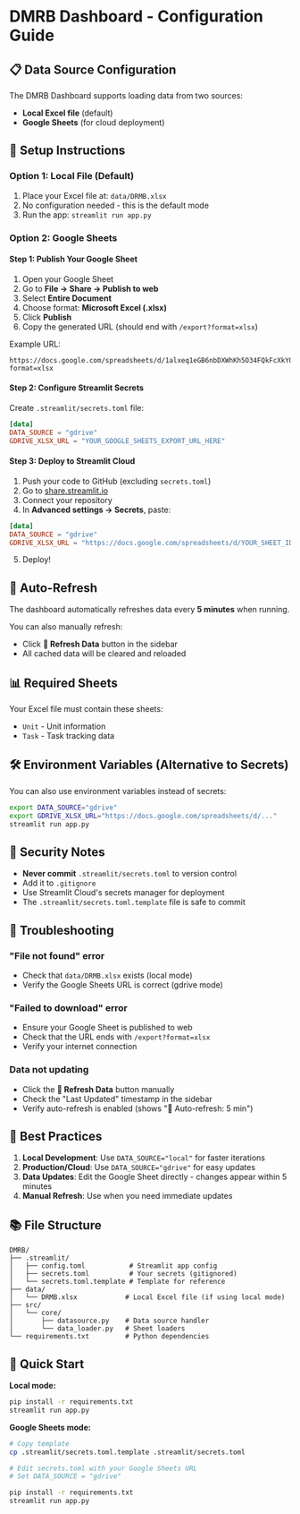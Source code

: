 # DMRB Dashboard - Configuration Guide

## 📋 Data Source Configuration

The DMRB Dashboard supports loading data from two sources:
- **Local Excel file** (default)
- **Google Sheets** (for cloud deployment)

## 🔧 Setup Instructions

### Option 1: Local File (Default)

1. Place your Excel file at: `data/DRMB.xlsx`
2. No configuration needed - this is the default mode
3. Run the app: `streamlit run app.py`

### Option 2: Google Sheets

#### Step 1: Publish Your Google Sheet

1. Open your Google Sheet
2. Go to **File → Share → Publish to web**
3. Select **Entire Document**
4. Choose format: **Microsoft Excel (.xlsx)**
5. Click **Publish**
6. Copy the generated URL (should end with `/export?format=xlsx`)

Example URL:
```
https://docs.google.com/spreadsheets/d/1alxeq1eGB6nbDXWhKh5O34FQkFcXkYOI/export?format=xlsx
```

#### Step 2: Configure Streamlit Secrets

Create `.streamlit/secrets.toml` file:

```toml
[data]
DATA_SOURCE = "gdrive"
GDRIVE_XLSX_URL = "YOUR_GOOGLE_SHEETS_EXPORT_URL_HERE"
```

#### Step 3: Deploy to Streamlit Cloud

1. Push your code to GitHub (excluding `secrets.toml`)
2. Go to [share.streamlit.io](https://share.streamlit.io)
3. Connect your repository
4. In **Advanced settings → Secrets**, paste:

```toml
[data]
DATA_SOURCE = "gdrive"
GDRIVE_XLSX_URL = "https://docs.google.com/spreadsheets/d/YOUR_SHEET_ID/export?format=xlsx"
```

5. Deploy!

## 🔄 Auto-Refresh

The dashboard automatically refreshes data every **5 minutes** when running.

You can also manually refresh:
- Click **🔄 Refresh Data** button in the sidebar
- All cached data will be cleared and reloaded

## 📊 Required Sheets

Your Excel file must contain these sheets:
- `Unit` - Unit information
- `Task` - Task tracking data

## 🛠️ Environment Variables (Alternative to Secrets)

You can also use environment variables instead of secrets:

```bash
export DATA_SOURCE="gdrive"
export GDRIVE_XLSX_URL="https://docs.google.com/spreadsheets/d/..."
streamlit run app.py
```

## 🔐 Security Notes

- **Never commit** `.streamlit/secrets.toml` to version control
- Add it to `.gitignore`
- Use Streamlit Cloud's secrets manager for deployment
- The `.streamlit/secrets.toml.template` file is safe to commit

## 📝 Troubleshooting

### "File not found" error
- Check that `data/DRMB.xlsx` exists (local mode)
- Verify the Google Sheets URL is correct (gdrive mode)

### "Failed to download" error
- Ensure your Google Sheet is published to web
- Check that the URL ends with `/export?format=xlsx`
- Verify your internet connection

### Data not updating
- Click the **🔄 Refresh Data** button manually
- Check the "Last Updated" timestamp in the sidebar
- Verify auto-refresh is enabled (shows "🔁 Auto-refresh: 5 min")

## 🎯 Best Practices

1. **Local Development**: Use `DATA_SOURCE="local"` for faster iterations
2. **Production/Cloud**: Use `DATA_SOURCE="gdrive"` for easy updates
3. **Data Updates**: Edit the Google Sheet directly - changes appear within 5 minutes
4. **Manual Refresh**: Use when you need immediate updates

## 📚 File Structure

```
DMRB/
├── .streamlit/
│   ├── config.toml           # Streamlit app config
│   ├── secrets.toml          # Your secrets (gitignored)
│   └── secrets.toml.template # Template for reference
├── data/
│   └── DRMB.xlsx            # Local Excel file (if using local mode)
├── src/
│   └── core/
│       ├── datasource.py    # Data source handler
│       └── data_loader.py   # Sheet loaders
└── requirements.txt         # Python dependencies
```

## 🚀 Quick Start

**Local mode:**
```bash
pip install -r requirements.txt
streamlit run app.py
```

**Google Sheets mode:**
```bash
# Copy template
cp .streamlit/secrets.toml.template .streamlit/secrets.toml

# Edit secrets.toml with your Google Sheets URL
# Set DATA_SOURCE = "gdrive"

pip install -r requirements.txt
streamlit run app.py
```
